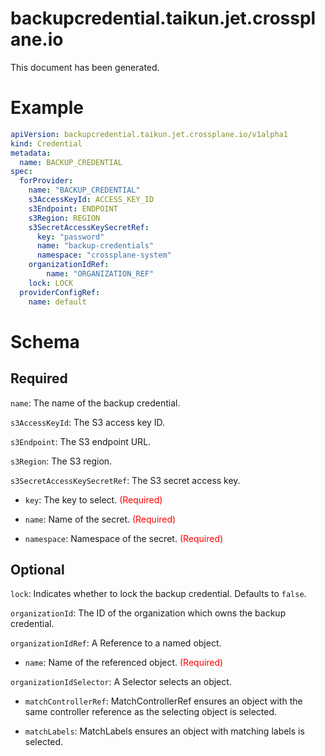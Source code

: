 
backupcredential.taikun.jet.crossplane.io
=========================================


This document has been generated.
  

# Example


```yaml
apiVersion: backupcredential.taikun.jet.crossplane.io/v1alpha1
kind: Credential
metadata:
  name: BACKUP_CREDENTIAL
spec:
  forProvider:
    name: "BACKUP_CREDENTIAL"
    s3AccessKeyId: ACCESS_KEY_ID
    s3Endpoint: ENDPOINT
    s3Region: REGION
    s3SecretAccessKeySecretRef:
      key: "password"
      name: "backup-credentials"
      namespace: "crossplane-system"
    organizationIdRef:
        name: "ORGANIZATION_REF"
    lock: LOCK
  providerConfigRef:
    name: default

```  

# Schema
  

## Required
  
`name`: The name of the backup credential.
  
`s3AccessKeyId`: The S3 access key ID.
  
`s3Endpoint`: The S3 endpoint URL.
  
`s3Region`: The S3 region.
  
`s3SecretAccessKeySecretRef`: The S3 secret access key.

* `key`: The key to select.<font color="red"> (Required)</font>  

* `name`: Name of the secret.<font color="red"> (Required)</font>  

* `namespace`: Namespace of the secret.<font color="red"> (Required)</font>  
  

## Optional
  
`lock`: Indicates whether to lock the backup credential. Defaults to `false`.
  
`organizationId`: The ID of the organization which owns the backup credential.
  
`organizationIdRef`: A Reference to a named object.

* `name`: Name of the referenced object.<font color="red"> (Required)</font>  
  
`organizationIdSelector`: A Selector selects an object.

* `matchControllerRef`: MatchControllerRef ensures an object with the same controller reference as the selecting object is selected.  

* `matchLabels`: MatchLabels ensures an object with matching labels is selected.  
  
